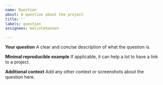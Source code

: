 ```yaml
---
name: Question
about: A question about the project
title: ''
labels: question
assignees: malcolmSansen

---
```


**Your question**
A clear and concise description of what the question is.

**Minimal reproducible example**
If applicable, it can help a lot to have a link to a project.

**Additional context**
Add any other context or screenshots about the question here.
